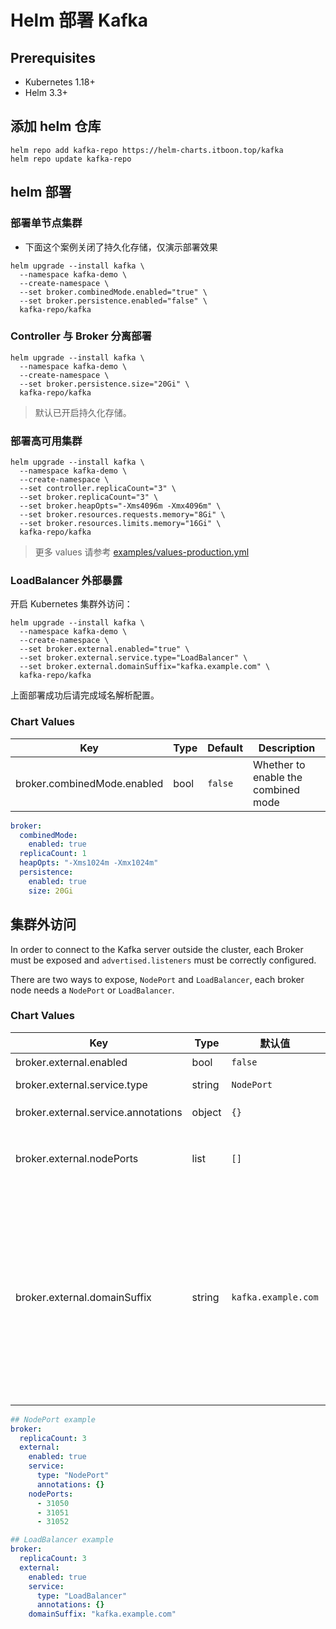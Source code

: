 # Helm 部署 Kafka

## Prerequisites

- Kubernetes 1.18+
- Helm 3.3+

## 添加 helm 仓库

``` shell
helm repo add kafka-repo https://helm-charts.itboon.top/kafka
helm repo update kafka-repo
```

## helm 部署

### 部署单节点集群

- 下面这个案例关闭了持久化存储，仅演示部署效果

``` shell
helm upgrade --install kafka \
  --namespace kafka-demo \
  --create-namespace \
  --set broker.combinedMode.enabled="true" \
  --set broker.persistence.enabled="false" \
  kafka-repo/kafka
```

### Controller 与 Broker 分离部署

``` shell
helm upgrade --install kafka \
  --namespace kafka-demo \
  --create-namespace \
  --set broker.persistence.size="20Gi" \
  kafka-repo/kafka
```

> 默认已开启持久化存储。

### 部署高可用集群

``` shell
helm upgrade --install kafka \
  --namespace kafka-demo \
  --create-namespace \
  --set controller.replicaCount="3" \
  --set broker.replicaCount="3" \
  --set broker.heapOpts="-Xms4096m -Xmx4096m" \
  --set broker.resources.requests.memory="8Gi" \
  --set broker.resources.limits.memory="16Gi" \
  kafka-repo/kafka
```

> 更多 values 请参考 [examples/values-production.yml](https://github.com/itboon/kafka-docker/raw/main/examples/values-production.yml)

### LoadBalancer 外部暴露

开启 Kubernetes 集群外访问：

``` shell
helm upgrade --install kafka \
  --namespace kafka-demo \
  --create-namespace \
  --set broker.external.enabled="true" \
  --set broker.external.service.type="LoadBalancer" \
  --set broker.external.domainSuffix="kafka.example.com" \
  kafka-repo/kafka
```

上面部署成功后请完成域名解析配置。

### Chart Values

| Key | Type | Default | Description |
|-----|------|---------|-------------|
| broker.combinedMode.enabled | bool | `false` | Whether to enable the combined mode |

``` yaml
broker:
  combinedMode:
    enabled: true
  replicaCount: 1
  heapOpts: "-Xms1024m -Xmx1024m"
  persistence:
    enabled: true
    size: 20Gi
```

## 集群外访问

In order to connect to the Kafka server outside the cluster, each Broker must be exposed and `advertised.listeners` must be correctly configured.

There are two ways to expose, `NodePort` and `LoadBalancer`, each broker node needs a `NodePort` or `LoadBalancer`.

### Chart Values

| Key | Type | 默认值 | 描述 |
|-----|------|---------|-------------|
| broker.external.enabled | bool | `false` | 是否开启集群外访问 |
| broker.external.service.type | string | `NodePort` | `NodePort` or `LoadBalancer` |
| broker.external.service.annotations | object | `{}` | External serivce annotations |
| broker.external.nodePorts | list | `[]` | NodePort 模式，至少提供一个端口号，如果端口数量少于 broker 数量，则自增 |
| broker.external.domainSuffix | string | `kafka.example.com` | If you use `LoadBalancer` for external access, you must use a domain name. The external domain name corresponding to the broker is `POD_NAME` + `domain name suffix`, such as `kafka-broker-0.kafka.example.com`. After the deployment, you need to complete the domain name resolution operation |

``` yaml
## NodePort example
broker:
  replicaCount: 3
  external:
    enabled: true
    service:
      type: "NodePort"
      annotations: {}
    nodePorts:
      - 31050
      - 31051
      - 31052
```

``` yaml
## LoadBalancer example
broker:
  replicaCount: 3
  external:
    enabled: true
    service:
      type: "LoadBalancer"
      annotations: {}
    domainSuffix: "kafka.example.com"
```

